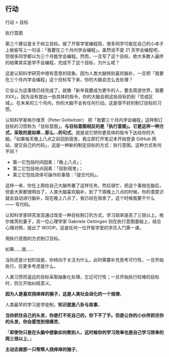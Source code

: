 ## 行动

行动 > 目标

执行意图

第三个建议是关于树立目标。报了开智学堂编程班，很多同学可能在自己的小本子上偷偷写上一句话：「我要在三个月内学会编程」。虽然说不是 21 天学会编程吧，但很多同学都以为三个月能学会编程。然而，一旦写了这个目标，绝大多数人最终的结果其实是学不会编程，完成不了这个目标，为什么呢？

这是认知科学研究中很有意思的现象。因为人类大脑特别喜欢脑补，一旦把「我要在三个月内学会编程」这个目标写下来，你的大脑会怎么去处理？

它会认为这事情已经完成了。就像「新年我要成为更牛的人，要去周游世界，我要XXX」，因为没有提出一些具体的指令，你的大脑会把这些目标扔到「完成区域」。在未来的三个月内，你的大脑不会有任何行动。这是很不好的制订目标的习惯。

认知科学家格尔维茨（Peter Gollwitzer） 把「我要三个月内学会编程」这样制订目标的习惯称为「目标意图」。**与目标意图相反的是「执行意图」。它是这样一种方式，采取的是如果…那么…的句式**。就是说它把你更具体的指令下达给你的大脑。「如果每天晚上八点之前回到宿舍，我立即打开笔记本开始登录 GitHub 网站、提交自己的代码」，这是一种新的制定目标的方式：执行意图。这种方式有何不同？

- 第一它包括时间因素：「晚上八点」；
- 第二它包括地点因素：「回到宿舍」；
- 第三它包括具体可操作的事情：「提交代码」。

这样一来，你在上周给自己大脑布置了这样任务，然后很忙，把这个事抛在脑后，但是大家都很明白了，人类大脑喜欢脑补，到了下周晚上八点的时候，你的潜意识就会自动进行脑补，现在晚上八点了，我已经在宿舍了，这个时候我要干什么 —— 写代码。

认知科学家研究发现通过改变一种目标制订的方式，学习效率提高了三倍以上。格尔维茨的妻子，另一位心理学家 Gabriele Oettingen 则在执行意图基础上，结合心理对照，提出了 WOOP。这是任何一位开智学堂的学员入门第一课。

用执行意图的方式制订目标。



如果……就……



当你还是计划阶段是，你倾向于关注为什么，此时需要补充思考可行性，一旦开始执行，应更多考虑是什么。

人类习惯将遥远的目标采取抽象化处理，忘记可行性；一旦开始执行较难的目标时，则又开始纠结意义。



**因为人是喜欢挠痒痒的猴子，这是人类社会进化的一个规律**。

人类最早的学习是学徒制，**知识就是八卦与故事**。

**当你抓住自己的头发，你是打不死自己的，你下不了手。但是让你的小伙伴抓住你的头发，你会感觉到很痛苦**。

「**即使你只是在头脑中想象如何教别人，这时候你的学习效率也是自己学习效率的两三倍以上**。」

**主动去做那一只帮帮人挠痒痒的猴子**。